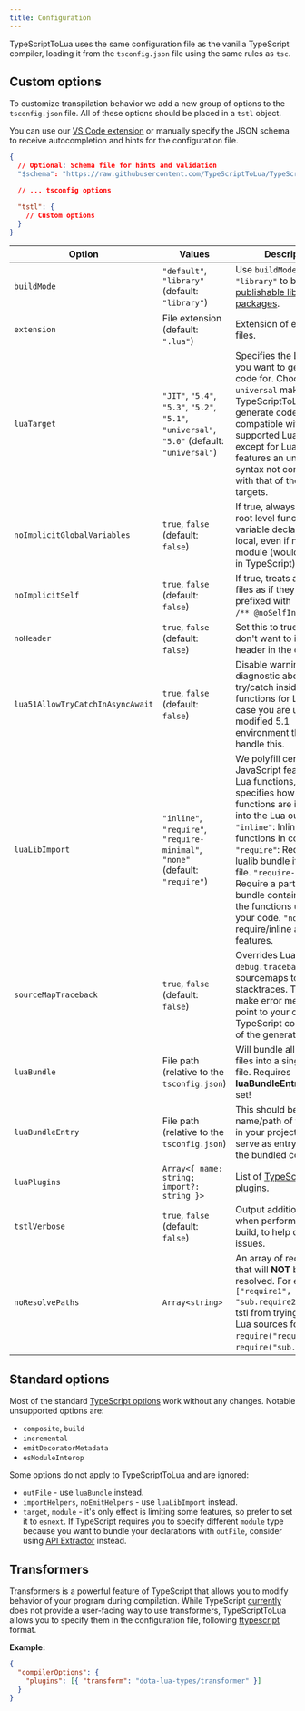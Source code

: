 ```yaml
---
title: Configuration
---
```


TypeScriptToLua uses the same configuration file as the vanilla TypeScript compiler, loading it from the `tsconfig.json` file using the same rules as `tsc`.

## Custom options

To customize transpilation behavior we add a new group of options to the `tsconfig.json` file. All of these options should be placed in a `tstl` object.

You can use our [VS Code extension](editor-support.md) or manually specify the JSON schema to receive autocompletion and hints for the configuration file.

```json title=tsconfig.json
{
  // Optional: Schema file for hints and validation
  "$schema": "https://raw.githubusercontent.com/TypeScriptToLua/TypeScriptToLua/master/tsconfig-schema.json",

  // ... tsconfig options

  "tstl": {
    // Custom options
  }
}
```

| Option                           | Values                                                                                       | Description                                                                                                                                                                                                                                                                                                                                                                                           |
| -------------------------------- | -------------------------------------------------------------------------------------------- | ----------------------------------------------------------------------------------------------------------------------------------------------------------------------------------------------------------------------------------------------------------------------------------------------------------------------------------------------------------------------------------------------------- |
| `buildMode`                      | `"default"`, `"library"` (default: `"library"`)                                              | Use `buildMode: "library"` to build [publishable library packages](publishing-modules.md).                                                                                                                                                                                                                                                                                                            |
| `extension`                      | File extension (default: `".lua"`)                                                           | Extension of emitted lua files.                                                                                                                                                                                                                                                                                                                                                                       |
| `luaTarget`                      | `"JIT"`, `"5.4"`, `"5.3"`, `"5.2"`, `"5.1"`, `"universal"`, `"5.0"` (default: `"universal"`) | Specifies the Lua version you want to generate code for. Choosing `universal` makes TypeScriptToLua generate code compatible with all supported Lua targets, except for Lua 5.0, which features an unique syntax not compatible with that of the other targets.                                                                                                                                       |
| `noImplicitGlobalVariables`      | `true`, `false` (default: `false`)                                                           | If true, always makes root level function and variable declarations local, even if not in a module (would be global in TypeScript).                                                                                                                                                                                                                                                                   |
| `noImplicitSelf`                 | `true`, `false` (default: `false`)                                                           | If true, treats all project files as if they were prefixed with<br />`/** @noSelfInFile **/`.                                                                                                                                                                                                                                                                                                         |
| `noHeader`                       | `true`, `false` (default: `false`)                                                           | Set this to true if you don't want to include our header in the output.                                                                                                                                                                                                                                                                                                                               |
| `lua51AllowTryCatchInAsyncAwait` | `true`, `false` (default: `false`)                                                           | Disable warning diagnostic about try/catch inside `async` functions for Lua 5.1, in case you are using a modified 5.1 environment that can handle this.                                                                                                                                                                                                                                               |
| `luaLibImport`                   | `"inline"`, `"require"`, `"require-minimal"`, `"none"` (default: `"require"`)                | We polyfill certain JavaScript features with Lua functions, this option specifies how these functions are imported into the Lua output. `"inline"`: Inline used functions in code; `"require"`: Require full lualib bundle if used in file. `"require-minimal"`: Require a partial lualib bundle containing only the functions used by your code. `"none"`: Never require/inline any lualib features. |
| `sourceMapTraceback`             | `true`, `false` (default: `false`)                                                           | Overrides Lua's `debug.traceback` to apply sourcemaps to Lua stacktraces. This will make error messages point to your original TypeScript code instead of the generated Lua.                                                                                                                                                                                                                          |
| `luaBundle`                      | File path (relative to the `tsconfig.json`)                                                  | Will bundle all output lua files into a single bundle file. Requires **luaBundleEntry** to be set!                                                                                                                                                                                                                                                                                                    |
| `luaBundleEntry`                 | File path (relative to the `tsconfig.json`)                                                  | This should be the name/path of the TS file in your project that will serve as entry point to the bundled code.                                                                                                                                                                                                                                                                                       |
| `luaPlugins`                     | `Array<{ name: string; import?: string }>`                                                   | List of [TypeScriptToLua plugins](api/plugins.md).                                                                                                                                                                                                                                                                                                                                                    |
| `tstlVerbose`                    | `true`, `false` (default: `false`)                                                           | Output additional logging when performing a tstl build, to help diagnose issues.                                                                                                                                                                                                                                                                                                                      |
| `noResolvePaths`                 | `Array<string>`                                                                              | An array of require paths that will **NOT** be resolved. For example `["require1", "sub.require2"]` will stop tstl from trying to resolve Lua sources for `require("require1")` and `require("sub.require2")`.                                                                                                                                                                                        |

## Standard options

Most of the standard [TypeScript options](https://www.typescriptlang.org/docs/handbook/compiler-options.html) work without any changes. Notable unsupported options are:

- `composite`, `build`
- `incremental`
- `emitDecoratorMetadata`
- `esModuleInterop`

Some options do not apply to TypeScriptToLua and are ignored:

- `outFile` - use `luaBundle` instead.
- `importHelpers`, `noEmitHelpers` - use `luaLibImport` instead.
- `target`, `module` - it's only effect is limiting some features, so prefer to set it to `esnext`. If TypeScript requires you to specify different `module` type because you want to bundle your declarations with `outFile`, consider using [API Extractor](https://api-extractor.com/) instead.

## Transformers

Transformers is a powerful feature of TypeScript that allows you to modify behavior of your program during compilation. While TypeScript [currently](https://github.com/microsoft/TypeScript/issues/14419) does not provide a user-facing way to use transformers, TypeScriptToLua allows you to specify them in the configuration file, following [ttypescript](https://github.com/cevek/ttypescript#how-to-use) format.

**Example:**

```json title=tsconfig.json
{
  "compilerOptions": {
    "plugins": [{ "transform": "dota-lua-types/transformer" }]
  }
}
```
